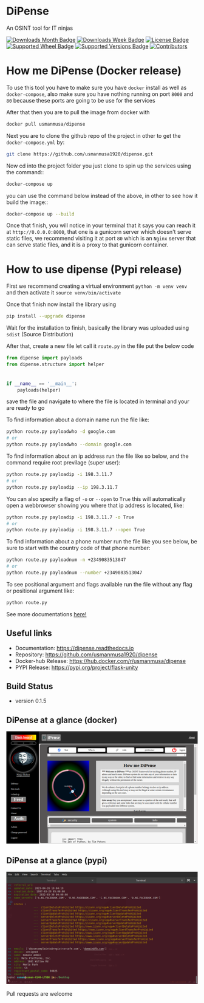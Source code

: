 
# DiPense

An OSINT tool for IT ninjas

[![Downloads Month Badge](https://static.pepy.tech/badge/dipense/month)](https://pypi.org/project/dipense)
[![Downloads Week Badge](https://static.pepy.tech/badge/dipense/week)](https://pypi.org/project/dipense)
[![License Badge](https://img.shields.io/pypi/l/dipense.svg)](https://pypi.org/project/dipense)
[![Supported Wheel Badge](https://img.shields.io/pypi/wheel/dipense.svg)](https://pypi.org/project/dipense)
[![Supported Versions Badge](https://img.shields.io/pypi/pyversions/dipense.svg)](https://pypi.org/project/dipense)
[![Contributors](https://img.shields.io/github/contributors/usmanmusa1920/dipense.svg)](https://github.com/usmanmusa1920/dipense/graphs/contributors)

# How me DiPense (Docker release)
To use this tool you have to make sure you have `docker` install as well as `docker-compose`, also make sure you have nothing running on port `8000` and `80` because these ports are going to be use for the services

After that then you are to pull the image from docker with

```sh
docker pull usmanmusa/dipense
```

Next you are to clone the github repo of the project in other to get the `docker-compose.yml` by:

```sh
git clone https://github.com/usmanmusa1920/dipense.git
```

Now cd into the project folder you just clone to spin up the services using the command::

```sh
docker-compose up
```

you can use the command below instead of the above, in other to see how it build the image::

```sh
docker-compose up --build
```

Once that finish, you will notice in your terminal that it says you can reach it at `http://0.0.0.0:8000`, that one is a gunicorn server which doesn't serve static files, we recommend visiting it at port `80` which is an `Nginx` server that can serve static files, and it is a proxy to that gunicorn container.

# How to use dipense (Pypi release)

First we recommend creating a virtual environment `python -m venv venv` and then activate it `source venv/bin/activate`

Once that finish now install the library using

```sh
pip install --upgrade dipense
```

Wait for the installation to finish, basically the library was uploaded using `sdist` (Source Distribution)

After that, create a new file let call it `route.py` in the file put the below code

```python
from dipense import payloads
from dipense.structure import helper


if __name__ == '__main__':
    payloads(helper)
```

save the file and navigate to where the file is located in terminal and your are ready to go

To find information about a domain name run the file like:

```sh
python route.py payloadwho -d google.com
# or
python route.py payloadwho --domain google.com
```


To find information about an ip address run the file like so below, and the command require root previlage (super user):

```sh
python route.py payloadip -i 198.3.11.7
# or
python route.py payloadip --ip 198.3.11.7
```

You can also specify a flag of `-o` or `--open` to `True` this will automatically open a webbrowser showing you where that ip address is located, like:

```sh
python route.py payloadip -i 198.3.11.7 -o True
# or
python route.py payloadip -i 198.3.11.7 --open True
```


To find information about a phone number run the file like you see below, be sure to start with the country code of that phone number:

```sh
python route.py payloadnum -n +2349083513047
# or
python route.py payloadnum --number +2349083513047
```


To see positional argument and flags available run the file without any flag or positional argument like:

```sh
python route.py
```

See more documentations <a href="https://dipense.readthedocs.io">here!</a>

## Useful links

-   Documentation: https://dipense.readthedocs.io
-   Repository: https://github.com/usmanmusa1920/dipense
-   Docker-hub Release: https://hub.docker.com/r/usmanmusa/dipense
-   PYPI Release: https://pypi.org/project/flask-unity

## Build Status
- version 0.1.5

## DiPense at a glance (docker)

![DiPense at a glance](docs/_static/screen-shot.png)

## DiPense at a glance (pypi)

![DiPense at a glance](docs/_static/dipense-terminal.png)

Pull requests are welcome
